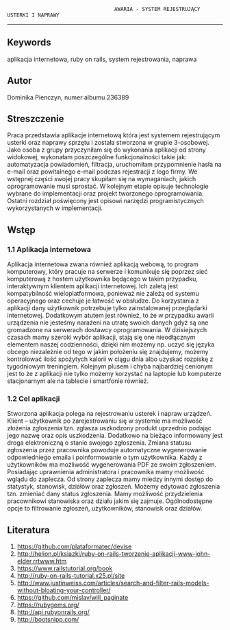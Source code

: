    
                                       AWARIA - SYSTEM REJESTRUJĄCY USTERKI I NAPRAWY
---------------------------------------------------------------------------------------------------------------------

## Keywords
aplikacja internetowa, ruby on rails, system rejestrowania, naprawa

## Autor
Dominika Pienczyn, numer albumu 236389

## Streszczenie

   Praca przedstawia aplikacje internetową która jest systemem rejestrującym usterki oraz naprawy sprzętu i została stworzona w grupie 3-osobowej. Jako osoba z grupy przyczyniłam się do wykonania aplikacji od strony widokowej, wykonałam poszczególne funkcjonalności takie jak:  automatyzacja powiadomień, filtracja, uruchomiłam przypomnienie hasła na e-mail oraz powitalnego e-mail podczas rejestracji z logo firmy.   We wstępnej części swojej pracy skupiłam się na wymaganiach, jakich oprogramowanie musi sprostać. W kolejnym etapie opisuje technologie wybrane do implementacji oraz projekt tworzonego oprogramowania. Ostatni rozdział poświęcony jest opisowi narzędzi programistycznych wykorzystanych w implementacji.
  
## Wstęp

### 1.1 Aplikacja internetowa

  Aplikacja internetowa zwana również aplikacją webową, to program komputerowy, który pracuje na serwerze i komunikuje się poprzez sieć komputerową z hostem użytkownika będącego w takim przypadku, interaktywnym klientem aplikacji internetowej.
Ich zaletą jest kompatybilność wieloplatformowa, ponieważ nie zależą od systemu operacyjnego oraz cechuje je  łatwość w obsłudze. Do korzystania z aplikacji dany użytkownik potrzebuje tylko zainstalowanej przeglądarki internetowej. Dodatkowym atutem jest również, to że w przypadku awarii urządzenia nie jesteśmy narażeni na utratę swoich danych gdyż są one gromadzone na serwerach dostawcy oprogramowania. W dzisiejszych czasach mamy szeroki wybór aplikacji, stają się one nieodłącznym elementem naszej codzienności, dzięki nim możemy np. uczyć się języka obcego niezależnie od tego w jakim położeniu się znajdujemy, możemy kontrolować ilość spożytych kalorii w ciągu dnia albo uzyskać rozpiskę z tygodniowym treningiem. Kolejnym plusem i chyba najbardziej cenionym jest to że z aplikacji nie tylko możemy korzystać na laptopie lub komputerze stacjonarnym ale na tablecie i smartfonie również.

### 1.2 Cel aplikacji
  Stworzona aplikacja polega na rejestrowaniu usterek i napraw urządzeń. Klient – użytkownik po zarejestrowaniu się w systemie ma możliwość złożenia zgłoszenia tzn. zgłasza uszkodzony produkt uprzednio podając jego nazwę oraz opis uszkodzenia. Dodatkowo na bieżąco informowany jest droga elektroniczną o stanie swojego zgłoszenia. Zmiana statusu zgłoszenia przez pracownika powoduje automatyczne wygenerowanie odpowiedniego emaila i poinformowanie o tym użytkownika. Każdy z użytkowników ma możliwość wygenerowania PDF ze swoim zgłoszeniem. 
Posiadając uprawnienia administratora i pracownika mamy możliwość wglądu do zaplecza. Od strony zaplecza mamy miedzy innymi dostęp do statystyk, stanowisk, działów oraz zgłoszeń. Możemy edytować zgłoszenia tzn. zmieniać dany status zgłoszenia. Mamy możliwość przydzielenia pracownikowi stanowiska oraz działu jakim się zajmuje. 
Ogólnodostępne opcje to filtrowanie zgłoszeń, użytkowników, stanowisk oraz działów.

## Literatura

1. https://github.com/plataformatec/devise
2. http://helion.pl/ksiazki/ruby-on-rails-tworzenie-aplikacji-www-john-elder,rrtwww.htm
3. https://www.railstutorial.org/book
4. http://ruby-on-rails-tutorial.x25.pl/site
5. http://www.justinweiss.com/articles/search-and-filter-rails-models-without-bloating-your-controller/
6. https://github.com/mislav/will_paginate
7. https://rubygems.org/
8. http://api.rubyonrails.org/
9. http://bootsnipp.com/
